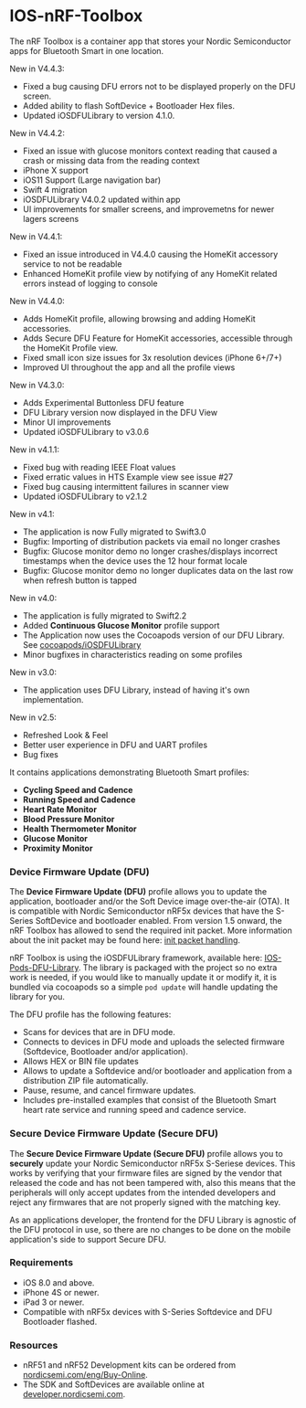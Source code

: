 # IOS-nRF-Toolbox

The nRF Toolbox is a container app that stores your Nordic Semiconductor apps for Bluetooth Smart in one location. 

New in V4.4.3:

* Fixed a bug causing DFU errors not to be displayed properly on the DFU screen.
* Added ability to flash SoftDevice + Bootloader Hex files.
* Updated iOSDFULibrary to version 4.1.0.

New in V4.4.2:

* Fixed an issue with glucose monitors context reading that caused a crash or missing data from the reading context
* iPhone X support
* iOS11 Support (Large navigation bar)
* Swift 4 migration
* iOSDFULibrary V4.0.2 updated within app
* UI improvements for smaller screens, and improvemetns for newer lagers screens

New in V4.4.1:

* Fixed an issue introduced in V4.4.0 causing the HomeKit accessory service to not be readable
* Enhanced HomeKit profile view by notifying of any HomeKit related errors instead of logging to console

New in V4.4.0:

* Adds HomeKit profile, allowing browsing and adding HomeKit accessories.
* Adds Secure DFU Feature for HomeKit accessories, accessible through the HomeKit Profile view.
* Fixed small icon size issues for 3x resolution devices (iPhone 6+/7+)
* Improved UI throughout the app and all the profile views

New in V4.3.0:

* Adds Experimental Buttonless DFU feature
* DFU Library version now displayed in the DFU View
* Minor UI improvements
* Updated iOSDFULibrary to v3.0.6

New in v4.1.1:

* Fixed bug with reading IEEE Float values
* Fixed erratic values in HTS Example view see issue #27
* Fixed bug causing intermittent failures in scanner view
* Updated iOSDFULibrary to v2.1.2

New in v4.1:

* The application is now Fully migrated to Swift3.0
* Bugfix: Importing of distribution packets via email no longer crashes
* Bugfix: Glucose monitor demo no longer crashes/displays incorrect timestamps when the device uses the 12 hour format locale
* Bugfix: Glucose monitor demo no longer duplicates data on the last row when refresh button is tapped

New in v4.0:

* The application is fully migrated to Swift2.2
* Added **Continuous Glucose Monitor** profile support
* The Application now uses the Cocoapods version of our DFU Library. See [cocoapods/iOSDFULibrary](https://cocoapods.org/pods/iOSDFULibrary)
* Minor bugfixes in characteristics reading on some profiles

New in v3.0:

* The application uses DFU Library, instead of having it's own implementation.

New in v2.5:

* Refreshed Look & Feel
* Better user experience in DFU and UART profiles
* Bug fixes

It contains applications demonstrating Bluetooth Smart profiles: 

* **Cycling Speed and Cadence**
* **Running Speed and Cadence** 
* **Heart Rate Monitor**
* **Blood Pressure Monitor**
* **Health Thermometer Monitor** 
* **Glucose Monitor**
* **Proximity Monitor** 

### Device Firmware Update (DFU)

The **Device Firmware Update (DFU)** profile allows you to update the application, bootloader and/or the Soft Device image over-the-air (OTA). It is compatible with Nordic Semiconductor nRF5x devices that have the S-Series SoftDevice and bootloader enabled. From version 1.5 onward, the nRF Toolbox has allowed to send the required init packet. More information about the init packet may be found here: [init packet handling](https://github.com/NordicSemiconductor/nRF-Master-Control-Panel/tree/master/init%20packet%20handling).

nRF Toolbox is using the iOSDFULibrary framework, available here: [IOS-Pods-DFU-Library](https://github.com/NordicSemiconductor/IOS-Pods-DFU-Library). The library is packaged with the project so no extra work is needed, if you would like to manually update it or modify it, it is bundled via cocoapods so a simple `pod update` will handle updating the library for you. 

The DFU profile has the following features:
- Scans for devices that are in DFU mode.
- Connects to devices in DFU mode and uploads the selected firmware (Softdevice, Bootloader and/or application).
- Allows HEX or BIN file updates
- Allows to update a Softdevice and/or bootloader and application from a distribution ZIP file automatically.
- Pause, resume, and cancel firmware updates.
- Includes pre-installed examples that consist of the Bluetooth Smart heart rate service and running speed and cadence service.

### Secure Device Firmware Update (Secure DFU)

The **Secure Device Firmware Update (Secure DFU)** profile allows you to **securely** update your Nordic Semiconductor nRF5x S-Seriese devices.
This works by verifying that your firmware files are signed by the vendor that released the code and has not been tampered with, also this means that the peripherals will only accept updates from
the intended developers and reject any firmwares that are not properly signed with the matching key.

As an applications developer, the frontend for the DFU Library is agnostic of the DFU protocol in use, so there are no changes to be done on the mobile application's side to support Secure DFU. 

### Requirements

- iOS 8.0 and above.
- iPhone 4S or newer.
- iPad 3 or newer.
- Compatible with nRF5x devices with S-Series Softdevice and DFU Bootloader flashed.

### Resources

- nRF51 and nRF52 Development kits can be ordered from [nordicsemi.com/eng/Buy-Online](http://www.nordicsemi.com/eng/Buy-Online).
- The SDK and SoftDevices are available online at [developer.nordicsemi.com](http://developer.nordicsemi.com).
